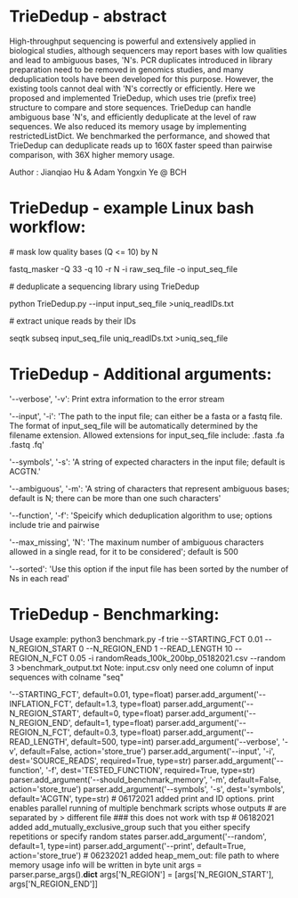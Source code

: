 # TrieDedup - abstract


High-throughput sequencing is powerful and extensively applied in biological studies, although sequencers may report bases with low qualities and lead to ambiguous bases, 'N's. PCR duplicates introduced in library preparation need to be removed in genomics studies, and many deduplication tools have been developed for this purpose. However, the existing tools cannot deal with 'N's correctly or efficiently. Here we proposed and implemented TrieDedup, which uses trie (prefix tree) structure to compare and store sequences. TrieDedup can handle ambiguous base 'N's, and efficiently deduplicate at the level of raw sequences. We also reduced its memory usage by implementing restrictedListDict. We benchmarked the performance, and showed that TrieDedup can deduplicate reads up to 160X faster speed than pairwise comparison, with 36X higher memory usage.


Author : Jianqiao Hu & Adam Yongxin Ye @ BCH


# TrieDedup - example Linux bash workflow:

\# mask low quality bases (Q <= 10) by N 

fastq_masker -Q 33 -q 10 -r N -i raw_seq_file -o input_seq_file


\# deduplicate a sequencing library using TrieDedup

python TrieDedup.py --input input_seq_file >uniq_readIDs.txt


\# extract unique reads by their IDs 

seqtk subseq input_seq_file uniq_readIDs.txt >uniq_seq_file



# TrieDedup - Additional arguments:
'--verbose', '-v': Print extra information to the error stream

'--input', '-i': 'The path to the input file; can either be a fasta or a fastq file. The format of input_seq_file will be automatically determined by the filename extension. Allowed extensions for input_seq_file include: .fasta .fa .fastq .fq'

'--symbols', '-s': 'A string of expected characters in the input file; default is ACGTN.'

'--ambiguous', '-m': 'A string of characters that represent ambiguous bases; default is N; there can be more than one such characters'

'--function', '-f': 'Speicify which deduplication algorithm to use; options include trie and pairwise

'--max_missing', 'N': 'The maxinum number of ambiguous characters allowed in a single read, for it to be considered';  default is 500

'--sorted': 'Use this option if the input file has been sorted by the number of Ns in each read'


# TrieDedup - Benchmarking:
Usage example: python3 benchmark.py -f trie --STARTING_FCT 0.01 --N_REGION_START 0 --N_REGION_END 1 --READ_LENGTH 10 --REGION_N_FCT 0.05 -i randomReads_100k_200bp_05182021.csv --random 3  >benchmark_output.txt
Note: input.csv only need one column of input sequences with colname "seq"


'--STARTING_FCT', default=0.01, type=float)
    parser.add_argument('--INFLATION_FCT', default=1.3, type=float)
    parser.add_argument('--N_REGION_START', default=0, type=float)
    parser.add_argument('--N_REGION_END', default=1, type=float)
    parser.add_argument('--REGION_N_FCT', default=0.3, type=float)
    parser.add_argument('--READ_LENGTH', default=500, type=int)
    parser.add_argument('--verbose', '-v', default=False, action='store_true')
    parser.add_argument('--input', '-i', dest='SOURCE_READS', required=True, type=str)
    parser.add_argument('--function', '-f', dest='TESTED_FUNCTION', required=True, type=str)
    parser.add_argument('--should_benchmark_memory', '-m', default=False, action='store_true')
    parser.add_argument('--symbols', '-s', dest='symbols', default='ACGTN', type=str)
    # 06172021 added print and ID options. print enables parallel running of multiple benchmark scripts whose outputs
    # are separated by > different file ### this does not work with tsp
    # 06182021 added add_mutually_exclusive_group such that you either specify repetitions or specify random states
    parser.add_argument('--random', default=1, type=int)
    parser.add_argument('--print', default=True, action='store_true')
    # 06232021 added heap_mem_out: file path to where memory usage info will be written in byte unit
    args = parser.parse_args().__dict__
    args['N_REGION'] = [args['N_REGION_START'], args['N_REGION_END']]
